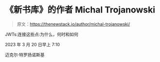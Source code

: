 # 《新书库》的作者 Michal Trojanowski

> 原文：<https://thenewstack.io/author/michal-trojanowski/>

JWTs:连接这些点:为什么，何时和如何

2023 年 3 月 20 日早上 7:10

迈克尔·特罗扬诺斯基